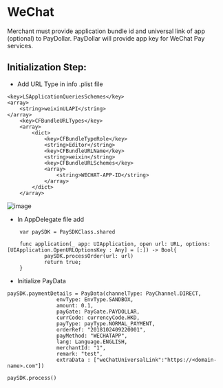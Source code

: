# WeChat

Merchant must provide application bundle id and universal link of app (optional) to PayDollar. PayDollar will provide app key for WeChat Pay services.

## Initialization Step: 

* Add URL Type in info .plist file 

```
<key>LSApplicationQueriesSchemes</key>
<array>
	<string>weixinULAPI</string>
</array>
	<key>CFBundleURLTypes</key>
	<array>
		<dict>
			<key>CFBundleTypeRole</key>
			<string>Editor</string>
			<key>CFBundleURLName</key>
			<string>weixin</string>
			<key>CFBundleURLSchemes</key>
			<array>
				<string>WECHAT-APP-ID</string>
			</array>
		</dict>
	</array>
```
![image](https://user-images.githubusercontent.com/57219862/80564609-e20d0980-8a0b-11ea-9779-dbc96a40d4eb.png)
    
* In AppDelegate file add
```
	var paySDK = PaySDKClass.shared

	func application(_ app: UIApplication, open url: URL, options: [UIApplication.OpenURLOptionsKey : Any] = [:]) -> Bool{
        	paySDK.processOrder(url: url)
       	 	return true;
	}
```
* Initialize PayData

```
paySDK.paymentDetails = PayData(channelType: PayChannel.DIRECT,
				envType: EnvType.SANDBOX,
				amount: 0.1,
				payGate: PayGate.PAYDOLLAR,
				currCode: currencyCode.HKD,
				payType: payType.NORMAL_PAYMENT,
				orderRef: "2018102409220001",
				payMethod: "WECHATAPP",
				lang: Language.ENGLISH,
				merchantId: "1",
				remark: "test",
				extraData : ["weChatUniversalLink":"https://<domain-name>.com"])
                                
paySDK.process()

```
